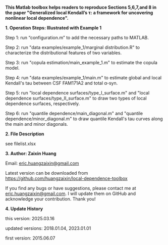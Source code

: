 **This Matlab toolbox helps readers to reproduce Sections 5,6,7,and 8 in the paper "Generalized local Kendall’s τ: a framework for uncovering nonlinear local dependence".**

**1. Operation Steps: Illustrated with Example 1**

   Step 1: run “configuration.m” to add the necessary paths to MATLAB.
   
   Step 2: run "data examples/example_1/marginal distribution.R" to characterize the distributional features of two variables.
  
   Step 3: run "copula estimation/main_example_1.m" to estimate the copula model.
   
   Step 4: run "data examples/example_1/main.m" to estimate global and local Kendall's tau between CSF FAM171A2 and total α-syn.
   
   Step 5: run "local dependence surfaces/type_I_surface.m" and "local dependence surfaces/type_II_surface.m" to draw two types of local dependence surfaces, respectively.
   
   Step 6: run "quantile dependence/main_diagonal.m" and "quantile dependence/minor_diagonal.m" to draw quantile Kendall's tau curves along the main and minor diagonals.

**2. File Description**

   see filelist.xlsx
   
**3. Author: Zaixin Huang**

   Email: eric.huangzaixin@gmail.com
   
   Latest version can be downloaded from https://github.com/huangzaixin/local-dependence-toolbox
   
   If you find any bugs or have suggestions, please contact me at eric.huangzaixin@gmail.com. I will update them on GitHub and acknowledge your contribution. Thank you!

**4. Update History**

   this version: 2025.03.16
   
   updated versions: 2018.01.04, 2023.01.01
   
   first version: 2015.06.07
